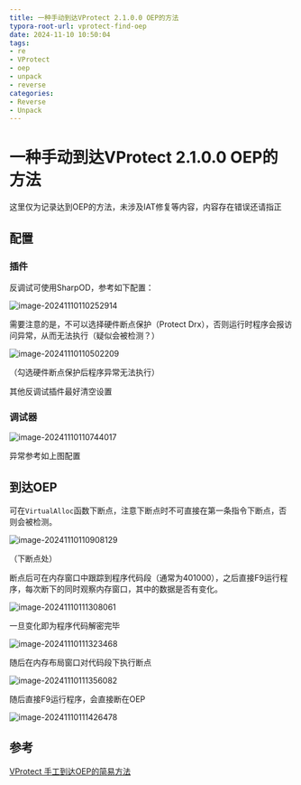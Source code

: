```yaml
---
title: 一种手动到达VProtect 2.1.0.0 OEP的方法
typora-root-url: vprotect-find-oep
date: 2024-11-10 10:50:04
tags:
- re
- VProtect
- oep
- unpack
- reverse
categories:
- Reverse
- Unpack
---
```


# 一种手动到达VProtect 2.1.0.0 OEP的方法

这里仅为记录达到OEP的方法，未涉及IAT修复等内容，内容存在错误还请指正

## 配置

### 插件

反调试可使用SharpOD，参考如下配置：

![image-20241110110252914](image-20241110110252914.png)

需要注意的是，不可以选择硬件断点保护（Protect Drx），否则运行时程序会报访问异常，从而无法执行（疑似会被检测？）

![image-20241110110502209](image-20241110110502209.png)

（勾选硬件断点保护后程序异常无法执行）

其他反调试插件最好清空设置

### 调试器

![image-20241110110744017](image-20241110110744017.png)

异常参考如上图配置

## 到达OEP

可在`VirtualAlloc`函数下断点，注意下断点时不可直接在第一条指令下断点，否则会被检测。

![image-20241110110908129](image-20241110110908129.png)

（下断点处）

断点后可在内存窗口中跟踪到程序代码段（通常为401000），之后直接F9运行程序，每次断下的同时观察内存窗口，其中的数据是否有变化。

![image-20241110111308061](image-20241110111308061.png)

一旦变化即为程序代码解密完毕

![image-20241110111323468](image-20241110111323468.png)

随后在内存布局窗口对代码段下执行断点

![image-20241110111356082](image-20241110111356082.png)

随后直接F9运行程序，会直接断在OEP

![image-20241110111426478](image-20241110111426478.png)

## 参考

[VProtect 手工到达OEP的简易方法](https://www.52pojie.cn/forum.php?mod=viewthread&tid=104688)





